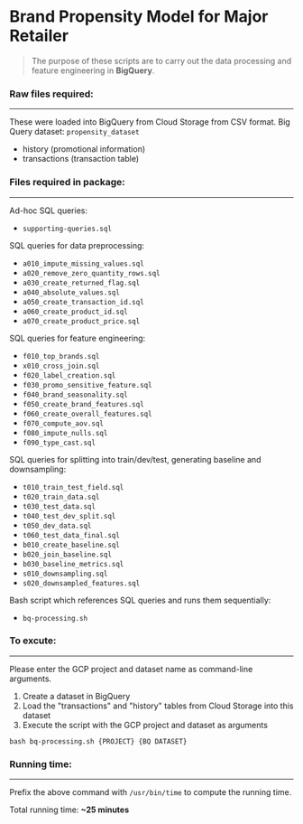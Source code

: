# Brand Propensity Model for Major Retailer

> The purpose of these scripts are to carry out the data processing and
> feature engineering in **BigQuery**.


### Raw files required:
------
These were loaded into BigQuery from Cloud Storage from CSV format.
Big Query dataset: `propensity_dataset`
- history (promotional information)
- transactions (transaction table)


### Files required in package:
------

Ad-hoc SQL queries:
- `supporting-queries.sql`

SQL queries for data preprocessing:
- `a010_impute_missing_values.sql`
- `a020_remove_zero_quantity_rows.sql`
- `a030_create_returned_flag.sql`
- `a040_absolute_values.sql`
- `a050_create_transaction_id.sql`
- `a060_create_product_id.sql`
- `a070_create_product_price.sql`

SQL queries for feature engineering:
- `f010_top_brands.sql`
- `x010_cross_join.sql`
- `f020_label_creation.sql`
- `f030_promo_sensitive_feature.sql`
- `f040_brand_seasonality.sql`
- `f050_create_brand_features.sql`
- `f060_create_overall_features.sql`
- `f070_compute_aov.sql`
- `f080_impute_nulls.sql`
- `f090_type_cast.sql`

SQL queries for splitting into train/dev/test, generating baseline and downsampling:
- `t010_train_test_field.sql`
- `t020_train_data.sql`
- `t030_test_data.sql`
- `t040_test_dev_split.sql`
- `t050_dev_data.sql`
- `t060_test_data_final.sql`
- `b010_create_baseline.sql`
- `b020_join_baseline.sql`
- `b030_baseline_metrics.sql`
- `s010_downsampling.sql`
- `s020_downsampled_features.sql`

Bash script which references SQL queries and runs them sequentially:
- `bq-processing.sh`


### To excute:
------
Please enter the GCP project and dataset name as command-line arguments.

1) Create a dataset in BigQuery
2) Load the "transactions" and "history" tables from Cloud Storage into this dataset
3) Execute the script with the GCP project and dataset as arguments

```
bash bq-processing.sh {PROJECT} {BQ DATASET}
```

### Running time:
------
Prefix the above command with `/usr/bin/time` to compute the running time.

Total running time: **~25 minutes**